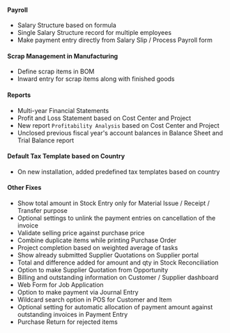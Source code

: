 #### Payroll
- Salary Structure based on formula
- Single Salary Structure record for multiple employees
- Make payment entry directly from Salary Slip / Process Payroll form

#### Scrap Management in Manufacturing
- Define scrap items in BOM
- Inward entry for scrap items along with finished goods

#### Reports
- Multi-year Financial Statements
- Profit and Loss Statement based on Cost Center and Project
- New report `Profitability Analysis` based on Cost Center and Project
- Unclosed previous fiscal year's account balances in Balance Sheet and Trial Balance report

#### Default Tax Template based on Country
- On new installation, added predefined tax templates based on country

#### Other Fixes
- Show total amount in Stock Entry only for Material Issue / Receipt / Transfer purpose
- Optional settings to unlink the payment entries on cancellation of the invoice
- Validate selling price against purchase price
- Combine duplicate items while printing Purchase Order
- Project completion based on weighted average of tasks
- Show already submitted Supplier Quotations on Supplier portal
- Total and difference added for amount and qty in Stock Reconciliation
- Option to make Supplier Quotation from Opportunity
- Billing and outstanding information on Customer / Supplier dashboard
- Web Form for Job Application
- Option to make payment via Journal Entry
- Wildcard search option in POS for Customer and Item
- Optional setting for automatic allocation of payment amount against outstanding invoices in Payment Entry
- Purchase Return for rejected items